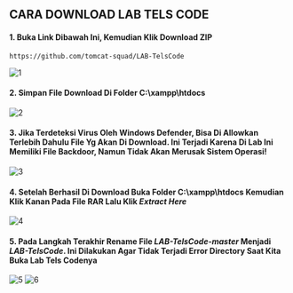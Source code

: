## CARA DOWNLOAD LAB TELS CODE

#### 1. Buka Link Dibawah Ini, Kemudian Klik Download ZIP
```
https://github.com/tomcat-squad/LAB-TelsCode
```
![1](https://user-images.githubusercontent.com/67460437/120840663-b8ba9780-c594-11eb-8422-5a52ab8c82c5.PNG)

#### 2. Simpan File Download Di Folder C:\xampp\htdocs
![2](https://user-images.githubusercontent.com/67460437/120840665-b9532e00-c594-11eb-9a6c-5d5f76ac1ee9.PNG)

#### 3. Jika Terdeteksi Virus Oleh Windows Defender, Bisa Di Allowkan Terlebih Dahulu File Yg Akan Di Download. Ini Terjadi Karena Di Lab Ini Memiliki File Backdoor, Namun Tidak Akan Merusak Sistem Operasi!
![3](https://user-images.githubusercontent.com/67460437/120840668-b9ebc480-c594-11eb-9a89-38b8ba850f3a.PNG)

#### 4. Setelah Berhasil Di Download Buka Folder C:\xampp\htdocs Kemudian Klik Kanan Pada File RAR Lalu Klik *Extract Here*
![4](https://user-images.githubusercontent.com/67460437/120840670-b9ebc480-c594-11eb-9f4d-fcc1c083ecf7.PNG)

#### 5. Pada Langkah Terakhir Rename File *LAB-TelsCode-master* Menjadi *LAB-TelsCode*. Ini Dilakukan Agar Tidak Terjadi Error Directory Saat Kita Buka Lab Tels Codenya
![5](https://user-images.githubusercontent.com/67460437/120841942-4ea2f200-c596-11eb-9f26-cb2ebee82fc0.PNG)
![6](https://user-images.githubusercontent.com/67460437/120841936-4d71c500-c596-11eb-9abd-4eae1f3a0c00.PNG)
